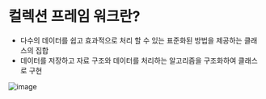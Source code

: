 # 컬렉션 프레임 워크란?

- 다수의 데이터를 쉽고 효과적으로 처리 할 수 있는 표준화된 방법을 제공하는 클래스의 집합
- 데이터를 저장하고 자료 구조와 데이터를 처리하는 알고리즘을 구조화하여 클래스로 구현



![image](https://user-images.githubusercontent.com/69373314/191639200-f9cac9e0-9133-457c-8d24-1312d3fb89e7.png)
